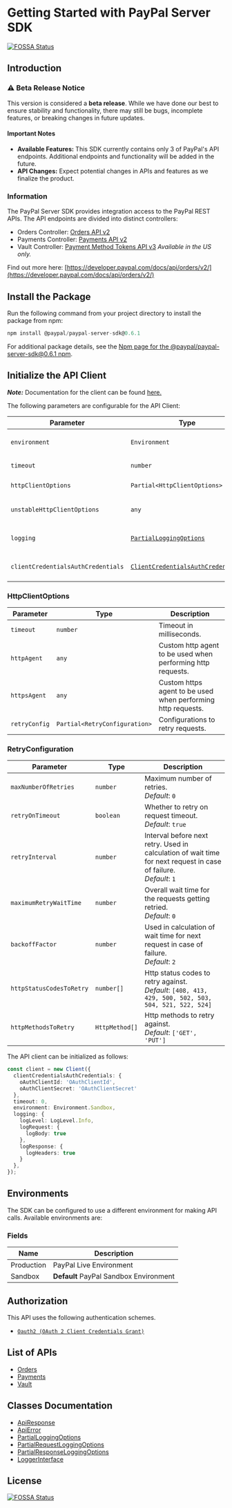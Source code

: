 # Getting Started with PayPal Server SDK
[![FOSSA Status](https://app.fossa.com/api/projects/git%2Bgithub.com%2FAremixdj%2FPayPal-TypeScript-Server-SDK.svg?type=shield)](https://app.fossa.com/projects/git%2Bgithub.com%2FAremixdj%2FPayPal-TypeScript-Server-SDK?ref=badge_shield)


## Introduction

### ⚠️ Beta Release Notice

This version is considered a **beta release**. While we have done our best to ensure stability and functionality, there may still be bugs, incomplete features, or breaking changes in future updates.

#### Important Notes

- **Available Features:** This SDK currently contains only 3 of PayPal's API endpoints. Additional endpoints and functionality will be added in the future.
- **API Changes:** Expect potential changes in APIs and features as we finalize the product.

### Information

The PayPal Server SDK provides integration access to the PayPal REST APIs. The API endpoints are divided into distinct controllers:

- Orders Controller: <a href="https://developer.paypal.com/docs/api/orders/v2/">Orders API v2</a>
- Payments Controller: <a href="https://developer.paypal.com/docs/api/payments/v2/">Payments API v2</a>
- Vault Controller: <a href="https://developer.paypal.com/docs/api/payment-tokens/v3/">Payment Method Tokens API v3</a> *Available in the US only.*

Find out more here: [https://developer.paypal.com/docs/api/orders/v2/](https://developer.paypal.com/docs/api/orders/v2/)

## Install the Package

Run the following command from your project directory to install the package from npm:

```ts
npm install @paypal/paypal-server-sdk@0.6.1
```

For additional package details, see the [Npm page for the @paypal/paypal-server-sdk@0.6.1 npm](https://www.npmjs.com/package/@paypal/paypal-server-sdk/v/0.6.1).

## Initialize the API Client

**_Note:_** Documentation for the client can be found [here.](https://www.github.com/paypal/PayPal-TypeScript-Server-SDK/tree/0.6.1/doc/client.md)

The following parameters are configurable for the API Client:

| Parameter | Type | Description |
|  --- | --- | --- |
| `environment` | `Environment` | The API environment. <br> **Default: `Environment.Sandbox`** |
| `timeout` | `number` | Timeout for API calls.<br>*Default*: `0` |
| `httpClientOptions` | `Partial<HttpClientOptions>` | Stable configurable http client options. |
| `unstableHttpClientOptions` | `any` | Unstable configurable http client options. |
| `logging` | [`PartialLoggingOptions`](https://www.github.com/paypal/PayPal-TypeScript-Server-SDK/tree/0.6.1/doc/partial-logging-options.md) | Logging Configuration to enable logging |
| `clientCredentialsAuthCredentials` | [`ClientCredentialsAuthCredentials`](https://www.github.com/paypal/PayPal-TypeScript-Server-SDK/tree/0.6.1/doc/auth/oauth-2-client-credentials-grant.md) | The credential object for clientCredentialsAuth |

### HttpClientOptions

| Parameter | Type | Description |
|  --- | --- | --- |
| `timeout` | `number` | Timeout in milliseconds. |
| `httpAgent` | `any` | Custom http agent to be used when performing http requests. |
| `httpsAgent` | `any` | Custom https agent to be used when performing http requests. |
| `retryConfig` | `Partial<RetryConfiguration>` | Configurations to retry requests. |

### RetryConfiguration

| Parameter | Type | Description |
|  --- | --- | --- |
| `maxNumberOfRetries` | `number` | Maximum number of retries. <br> *Default*: `0` |
| `retryOnTimeout` | `boolean` | Whether to retry on request timeout. <br> *Default*: `true` |
| `retryInterval` | `number` | Interval before next retry. Used in calculation of wait time for next request in case of failure. <br> *Default*: `1` |
| `maximumRetryWaitTime` | `number` | Overall wait time for the requests getting retried. <br> *Default*: `0` |
| `backoffFactor` | `number` | Used in calculation of wait time for next request in case of failure. <br> *Default*: `2` |
| `httpStatusCodesToRetry` | `number[]` | Http status codes to retry against. <br> *Default*: `[408, 413, 429, 500, 502, 503, 504, 521, 522, 524]` |
| `httpMethodsToRetry` | `HttpMethod[]` | Http methods to retry against. <br> *Default*: `['GET', 'PUT']` |

The API client can be initialized as follows:

```ts
const client = new Client({
  clientCredentialsAuthCredentials: {
    oAuthClientId: 'OAuthClientId',
    oAuthClientSecret: 'OAuthClientSecret'
  },
  timeout: 0,
  environment: Environment.Sandbox,
  logging: {
    logLevel: LogLevel.Info,
    logRequest: {
      logBody: true
    },
    logResponse: {
      logHeaders: true
    }
  },
});
```

## Environments

The SDK can be configured to use a different environment for making API calls. Available environments are:

### Fields

| Name | Description |
|  --- | --- |
| Production | PayPal Live Environment |
| Sandbox | **Default** PayPal Sandbox Environment |

## Authorization

This API uses the following authentication schemes.

* [`Oauth2 (OAuth 2 Client Credentials Grant)`](https://www.github.com/paypal/PayPal-TypeScript-Server-SDK/tree/0.6.1/doc/auth/oauth-2-client-credentials-grant.md)

## List of APIs

* [Orders](https://www.github.com/paypal/PayPal-TypeScript-Server-SDK/tree/0.6.1/doc/controllers/orders.md)
* [Payments](https://www.github.com/paypal/PayPal-TypeScript-Server-SDK/tree/0.6.1/doc/controllers/payments.md)
* [Vault](https://www.github.com/paypal/PayPal-TypeScript-Server-SDK/tree/0.6.1/doc/controllers/vault.md)

## Classes Documentation

* [ApiResponse](https://www.github.com/paypal/PayPal-TypeScript-Server-SDK/tree/0.6.1/doc/api-response.md)
* [ApiError](https://www.github.com/paypal/PayPal-TypeScript-Server-SDK/tree/0.6.1/doc/api-error.md)
* [PartialLoggingOptions](https://www.github.com/paypal/PayPal-TypeScript-Server-SDK/tree/0.6.1/doc/partial-logging-options.md)
* [PartialRequestLoggingOptions](https://www.github.com/paypal/PayPal-TypeScript-Server-SDK/tree/0.6.1/doc/partial-request-logging-options.md)
* [PartialResponseLoggingOptions](https://www.github.com/paypal/PayPal-TypeScript-Server-SDK/tree/0.6.1/doc/partial-response-logging-options.md)
* [LoggerInterface](https://www.github.com/paypal/PayPal-TypeScript-Server-SDK/tree/0.6.1/doc/logger-interface.md)



## License
[![FOSSA Status](https://app.fossa.com/api/projects/git%2Bgithub.com%2FAremixdj%2FPayPal-TypeScript-Server-SDK.svg?type=large)](https://app.fossa.com/projects/git%2Bgithub.com%2FAremixdj%2FPayPal-TypeScript-Server-SDK?ref=badge_large)